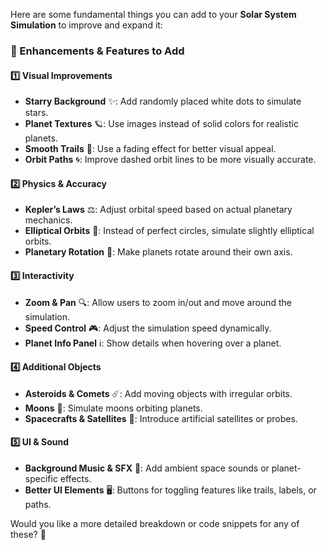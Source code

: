 Here are some fundamental things you can add to your **Solar System Simulation** to improve and expand it:  

### **🌟 Enhancements & Features to Add**  

#### **1️⃣ Visual Improvements**  
- **Starry Background** ✨: Add randomly placed white dots to simulate stars.  
- **Planet Textures** 🪐: Use images instead of solid colors for realistic planets.  
- **Smooth Trails** 🌠: Use a fading effect for better visual appeal.  
- **Orbit Paths** 🌀: Improve dashed orbit lines to be more visually accurate.  

#### **2️⃣ Physics & Accuracy**  
- **Kepler’s Laws** ⚖️: Adjust orbital speed based on actual planetary mechanics.  
- **Elliptical Orbits** 🔄: Instead of perfect circles, simulate slightly elliptical orbits.  
- **Planetary Rotation** 🔁: Make planets rotate around their own axis.  

#### **3️⃣ Interactivity**  
- **Zoom & Pan** 🔍: Allow users to zoom in/out and move around the simulation.  
- **Speed Control** 🎮: Adjust the simulation speed dynamically.  
- **Planet Info Panel** ℹ️: Show details when hovering over a planet.  

#### **4️⃣ Additional Objects**  
- **Asteroids & Comets** ☄️: Add moving objects with irregular orbits.  
- **Moons** 🌙: Simulate moons orbiting planets.  
- **Spacecrafts & Satellites** 🚀: Introduce artificial satellites or probes.  

#### **5️⃣ UI & Sound**  
- **Background Music & SFX** 🎵: Add ambient space sounds or planet-specific effects.  
- **Better UI Elements** 🖥️: Buttons for toggling features like trails, labels, or paths.  

Would you like a more detailed breakdown or code snippets for any of these? 🚀
